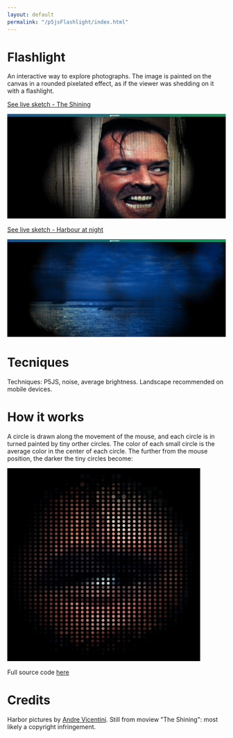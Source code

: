 ```yaml
---
layout: default
permalink: "/p5jsFlashlight/index.html"
---
```

# Flashlight
An interactive way to explore photographs. The image is painted on the canvas in a rounded pixelated effect, as if the viewer was shedding on it with a flashlight.  

[See live sketch - The Shining](sketch.md)

![Flashlight](./images/flashlight_p5js.png)  

[See live sketch - Harbour at night](sketch.html?img=01)  

![Flashlight](./images/flashlight_harbor.png)
# Tecniques
Techniques: P5JS, noise, average brightness. Landscape recommended on mobile devices.

# How it works
A circle is drawn along the movement of the mouse, and each circle is in turned painted by tiny orther circles. The color of each small circle is the average color in the center of each circle. The further from the mouse position, the darker the tiny circles become:

![Flashlight](./images/flashlight_intermediate.png)

Full source code [here](https://github.com/haschdl/generative/tree/master/p5jsFlashlight)


# Credits
Harbor pictures by [Andre Vicentini](http://www.andrevicentini.eu/). Still from moview "The Shining": most likely a copyright infringement.
